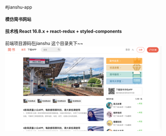 #jianshu-app
#### 模仿简书网站
#### 技术栈 React 16.8.x + react-redux + styled-components

前端项目源码在jianshu 这个目录夹下~~
<img src="./readme/jianshu.png" alt="png">
